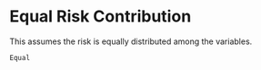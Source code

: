 # Equal Risk Contribution

This assumes the risk is equally distributed among the variables.

```@docs
Equal
```
